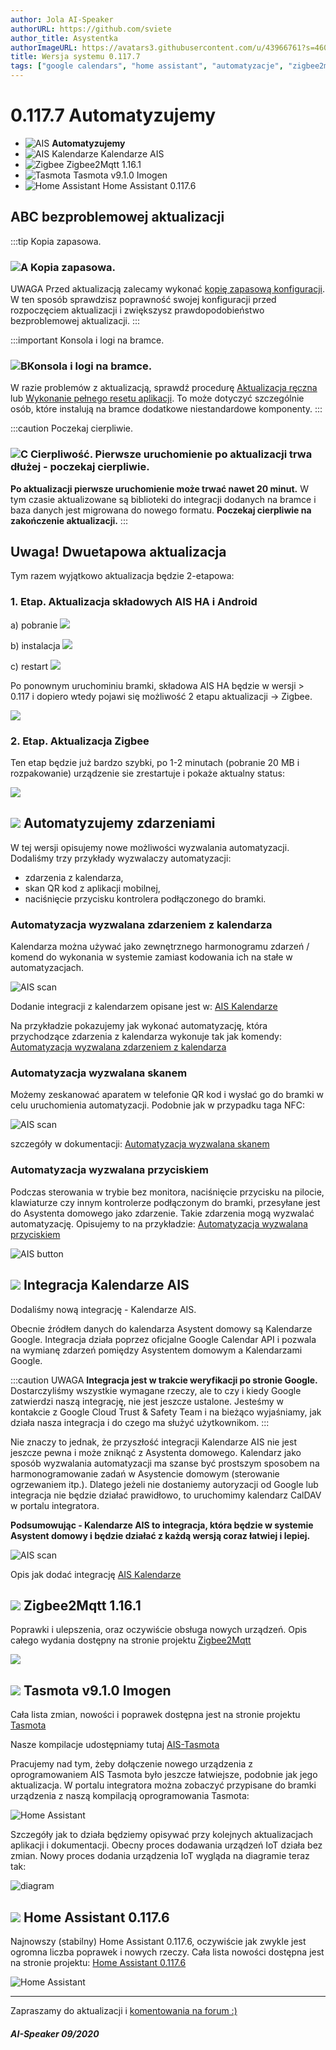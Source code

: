 ```yaml
---
author: Jola AI-Speaker
authorURL: https://github.com/sviete
author_title: Asystentka
authorImageURL: https://avatars3.githubusercontent.com/u/43966761?s=460&v=4
title: Wersja systemu 0.117.7
tags: ["google calendars", "home assistant", "automatyzacje", "zigbee2mqtt", "tasmota"]
---
```


# 0.117.7 Automatyzujemy

- ![AIS](/img/en/blog/202010/mechanical-arm.png) **Automatyzujemy**
- ![AIS Kalendarze](/img/en/blog/202011/ais_calendar.png) Kalendarze AIS
- ![Zigbee](/img/en/blog/202007/zigbee.png) Zigbee2Mqtt 1.16.1
- ![Tasmota](/img/en/blog/202005/tasmota_small.png) Tasmota v9.1.0 Imogen
- ![Home Assistant](/img/en/blog/202007/hass.png) Home Assistant 0.117.6


<!--truncate-->

## ABC bezproblemowej aktualizacji

:::tip Kopia zapasowa.
### ![A](/img/en/blog/202009/alpha-a-circle.png) Kopia zapasowa.

UWAGA Przed aktualizacją zalecamy wykonać [kopię zapasową konfiguracji](/docs/ais_bramka_configuration_software#kopia-zapasowa-konfiguracji). W ten sposób sprawdzisz poprawność swojej konfiguracji przed rozpoczęciem aktualizacji i zwiększysz prawdopodobieństwo bezproblemowej aktualizacji.
:::

:::important Konsola i logi na bramce.
### ![B](/img/en/blog/202009/alpha-b-circle.png)Konsola i logi na bramce.

W razie problemów z aktualizacją, sprawdź procedurę [Aktualizacja ręczna](/docs/ais_bramka_update_manual) lub [Wykonanie pełnego resetu aplikacji](/docs/ais_bramka_reset_ais_step_by_step).
To może dotyczyć szczególnie osób, które instalują na bramce dodatkowe niestandardowe komponenty.
:::

:::caution Poczekaj cierpliwie.
### ![C](/img/en/blog/202009/alpha-c-circle.png) Cierpliwość. Pierwsze uruchomienie po aktualizacji trwa dłużej - poczekaj cierpliwie.

 **Po aktualizacji pierwsze uruchomienie może trwać nawet 20 minut.**
 W tym czasie aktualizowane są biblioteki do integracji dodanych na bramce i baza danych jest migrowana do nowego formatu.
 **Poczekaj cierpliwie na zakończenie aktualizacji.**
:::


## Uwaga! Dwuetapowa aktualizacja

Tym razem wyjątkowo aktualizacja będzie 2-etapowa:

### 1. Etap. Aktualizacja składowych AIS HA i Android

a) pobranie
![](/img/en/blog/202011/update1.png) 

b) instalacja
![](/img/en/blog/202011/update2.png) 

c) restart
![](/img/en/blog/202011/update3.png)

Po ponownym uruchominiu bramki, składowa AIS HA będzie w wersji > 0.117 i dopiero wtedy pojawi się możliwość 2 etapu aktualizacji -> Zigbee.

![](/img/en/blog/202011/update4.png)

### 2. Etap. Aktualizacja Zigbee

Ten etap będzie już bardzo szybki, po 1-2 minutach (pobranie 20 MB i rozpakowanie) urządzenie sie zrestartuje i pokaże aktualny status:

![](/img/en/blog/202011/update5.png)





 

## ![](/img/en/blog/202010/mechanical-arm.png) Automatyzujemy zdarzeniami


W tej wersji opisujemy nowe możliwości wyzwalania automatyzacji. Dodaliśmy trzy przykłady wyzwalaczy automatyzacji:
- zdarzenia z kalendarza, 
- skan QR kod z aplikacji mobilnej, 
- naciśnięcie przycisku kontrolera podłączonego do bramki.


### Automatyzacja wyzwalana zdarzeniem z kalendarza

Kalendarza można używać jako zewnętrznego harmonogramu zdarzeń / komend do wykonania w systemie zamiast kodowania ich na stałe w automatyzacjach.

![AIS scan](/img/en/frontend/ais_calendars_10.png)


Dodanie integracji z kalendarzem opisane jest w: [AIS Kalendarze](/docs/ais_app_ai_integration_google_calendars)

Na przykładzie pokazujemy jak wykonać automatyzację, która przychodzące zdarzenia z kalendarza wykonuje tak jak komendy: [Automatyzacja wyzwalana zdarzeniem z kalendarza](/docs/ais_bramka_calendar_event_automation)



### Automatyzacja wyzwalana skanem

Możemy zeskanować aparatem w telefonie QR kod i wysłać go do bramki w celu uruchomienia automatyzacji. Podobnie jak w przypadku taga NFC:

![AIS scan](/img/en/bramka/ais_scan_tags.png)


szczegóły w dokumentacji: [Automatyzacja wyzwalana skanem](/docs/ais_bramka_tag_automation)


### Automatyzacja wyzwalana przyciskiem

Podczas sterowania w trybie bez monitora, naciśnięcie przycisku na pilocie, klawiaturze czy innym kontrolerze podłączonym do bramki, przesyłane jest do Asystenta domowego jako zdarzenie. Takie zdarzenia mogą wyzwalać automatyzację. Opisujemy to na przykładzie: [Automatyzacja wyzwalana przyciskiem](/docs/ais_bramka_key_event_automation)

![AIS button](/img/en/bramka/ais_remote_key_events.jpg)

## ![](/img/en/blog/202011/ais_calendar.png) Integracja Kalendarze AIS

Dodaliśmy nową integrację - Kalendarze AIS.

Obecnie źródłem danych do kalendarza Asystent domowy są Kalendarze Google. Integracja działa poprzez oficjalne Google Calendar API i pozwala na wymianę zdarzeń pomiędzy Asystentem domowym a Kalendarzami Google.

:::caution UWAGA
**Integracja jest w trakcie weryfikacji po stronie Google.** Dostarczyliśmy wszystkie wymagane rzeczy, ale to czy i kiedy Google zatwierdzi naszą integrację, nie jest jeszcze ustalone. 
Jesteśmy w kontakcie z Google Cloud Trust & Safety Team i na bieżąco wyjaśniamy, jak działa nasza integracja i do czego ma służyć użytkownikom.
:::

Nie znaczy to jednak, że przyszłość integracji Kalendarze AIS nie jest jeszcze pewna i może zniknąć z Asystenta domowego.
Kalendarz jako sposób wyzwalania automatyzacji ma szanse być prostszym sposobem na harmonogramowanie zadań w Asystencie domowym (sterowanie ogrzewaniem itp.). Dlatego jeżeli nie dostaniemy autoryzacji od Google lub integracja nie będzie działać prawidłowo, to uruchomimy kalendarz CalDAV w portalu integratora.

**Podsumowując - Kalendarze AIS to integracja, która będzie w systemie Asystent domowy i będzie działać z każdą wersją coraz łatwiej i lepiej.**


![AIS scan](/img/en/frontend/ais_calendars_3.png)

Opis jak dodać integrację [AIS Kalendarze](/docs/ais_app_ai_integration_google_calendars)


## ![](/img/en/blog/202007/zigbee.png) Zigbee2Mqtt 1.16.1

Poprawki i ulepszenia, oraz oczywiście obsługa nowych urządzeń. Opis całego wydania dostępny na stronie projektu [Zigbee2Mqtt](https://github.com/Koenkk/zigbee2mqtt/releases/tag/1.16.0)

![](/img/en/blog/202011/z2m.png)



## ![](/img/en/blog/202005/tasmota_small.png) Tasmota v9.1.0 Imogen

Cała lista zmian, nowości i poprawek dostępna jest na stronie projektu [Tasmota](https://github.com/arendst/Tasmota/releases/tag/v9.1.0)

Nasze kompilacje udostępniamy tutaj [AIS-Tasmota](https://github.com/sviete/AIS-Tasmota/tree/firmware)

Pracujemy nad tym, żeby dołączenie nowego urządzenia z oprogramowaniem AIS Tasmota było jeszcze łatwiejsze, podobnie jak jego aktualizacja. 
W portalu integratora można zobaczyć przypisane do bramki urządzenia z naszą kompilacją oprogramowania Tasmota:

![Home Assistant](/img/en/blog/202011/iot.png)

Szczegóły jak to działa będziemy opisywać przy kolejnych aktualizacjach aplikacji i dokumentacji.
Obecny proces dodawania urządzeń IoT działa bez zmian. Nowy proces dodania urządzenia IoT wygląda na diagramie teraz tak: 

![diagram](https://www.websequencediagrams.com/cgi-bin/cdraw?lz=dGl0bGUgUHJ6ZXDFgnl3IGF1dG9yeXphY2ppIHByenkgZG9kYXdhbml1IG5vd2VnbyB1cnrEhWR6ZW5pYSBJT1QgZG8gYnJva2VyYSB3IEFJUwoKVXNlciAtPiBNb2I6IERvZGFqADcFAC8LZQpNb2IgLT4gSU9UOiBQYXJhbWV0cnkgcG_FgsSFYwBXBldpRmkgaSBNUVRUCklPVCAtPiBBSVM6IE1hbSB0YWtpZSBwADAJY3p5IGplc3QgT0s_CkFJUwBTCcWBxIVjeiBzacSZIHoARwUgegA5BW1pADYJYW1pCm5vdGUgcmlnaHQgb2YAgTQGQ3pla2FtIMW8ZWJ5IHphcHl0YcSHIEFJUwBpBUlPVABQBgCBLAh5xYJvAIFPCACBIwVDAA4YAIEZCQCCHAVUYWsAgW8Jb24AOglVc2VyOiBTdWtjZXMgbWFzegCCMhIK&s=default)


## ![](/img/en/blog/202007/hass.png) Home Assistant 0.117.6


Najnowszy (stabilny) Home Assistant 0.117.6, oczywiście jak zwykle jest ogromna liczba poprawek i nowych rzeczy. 
Cała lista nowości dostępna jest na stronie projektu: [Home Assistant 0.117.6](https://www.home-assistant.io/blog/2020/10/28/release-117/)



![Home Assistant](/img/en/blog/202011/ha_social.png)



----
Zapraszamy do aktualizacji i [komentowania na forum :)](https://ai-speaker.discourse.group/)

##### AI-Speaker 09/2020
